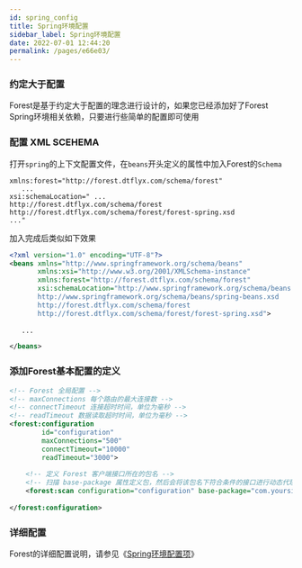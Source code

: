 ```yaml
---
id: spring_config
title: Spring环境配置
sidebar_label: Spring环境配置
date: 2022-07-01 12:44:20
permalink: /pages/e66e03/
---
```


### 约定大于配置

Forest是基于约定大于配置的理念进行设计的，如果您已经添加好了Forest Spring环境相关依赖，只要进行些简单的配置即可使用


### 配置 XML SCEHEMA

打开`spring`的上下文配置文件，在`beans`开头定义的属性中加入Forest的`Schema`

```
xmlns:forest="http://forest.dtflyx.com/schema/forest" 
   ...
xsi:schemaLocation=" ...
http://forest.dtflyx.com/schema/forest
http://forest.dtflyx.com/schema/forest/forest-spring.xsd 
..."
```

加入完成后类似如下效果

```xml
<?xml version="1.0" encoding="UTF-8"?>
<beans xmlns="http://www.springframework.org/schema/beans"
       xmlns:xsi="http://www.w3.org/2001/XMLSchema-instance"
       xmlns:forest="http://forest.dtflyx.com/schema/forest"
       xsi:schemaLocation="http://www.springframework.org/schema/beans
       http://www.springframework.org/schema/beans/spring-beans.xsd
       http://forest.dtflyx.com/schema/forest
       http://forest.dtflyx.com/schema/forest/forest-spring.xsd">
    
   ...

</beans>
```

### 添加Forest基本配置的定义

```xml
<!-- Forest 全局配置 -->
<!-- maxConnections 每个路由的最大连接数 -->
<!-- connectTimeout 连接超时时间，单位为毫秒 -->
<!-- readTimeout 数据读取超时时间，单位为毫秒 -->
<forest:configuration
        id="configuration"
        maxConnections="500"
        connectTimeout="10000"
        readTimeout="3000">
   
    <!-- 定义 Forest 客户端接口所在的包名 -->
    <!-- 扫描 base-package 属性定义包，然后会将该包名下符合条件的接口进行动态代理并注入到 Spring 的上下文中 -->
    <forest:scan configuration="configuration" base-package="com.yoursite.client"/>
   
</forest:configuration>
```
### 详细配置

Forest的详细配置说明，请参见《[Spring环境配置项](config/spring_config)》
